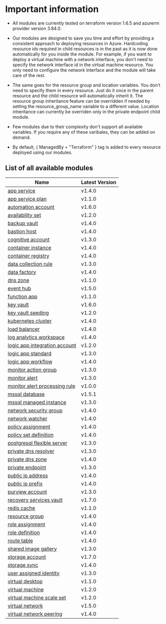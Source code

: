 # Important information
* All modules are currently tested on terraform version 1.6.5 and azurerm provider version 3.84.0.

* Our modules are designed to save you time and effort by providing a consistent approach to deploying resources in Azure. Hardcoding resource ids required in child resources is in the past as it is now done automatically for you inside the module. For example, if you want to deploy a virtual machine with a network interface, you don't need to specify the network interface id in the virtual machine resource. You only need to configure the network interface and the module will take care of the rest.

* The same goes for the resource group and location variables. You don't need to specify them in every resource. Just do it once in the parent resource and the child resource will automatically inherit it. The resource group inheritance feature can be overridden if needed by setting the resource_group_name variable to a different value. Location inheritance can currently be overriden only in the private endpoint child module.

* Few modules due to their complexity don't support all available variables. If you require any of these varibales, they can be added on demand.

* By default, { ManagedBy = "Terraform" } tag is added to every resource deployed using our modules.

## List of all available modules


| Name | Latest Version |
| ---- | -------------- |
| [app service](./app-service/README.md) | v1.4.0 |
| [app service plan](./app-service-plan/README.md) | v1.1.0 |
| [automation account](./automation-account/README.md) | v1.6.0 |
| [availability set](./availability-set/README.md) | v1.2.0 |
| [backup vault](./backup-vault/README.md) | v1.4.0 |
| [bastion host](./bastion-host/README.md) | v1.4.0 |
| [cognitive account](./cognitive-account/README.md) | v1.3.0 |
| [container instance](./container-instance/README.md) | v1.4.0 |
| [container registry](./container-registry/README.md) | v1.4.0 |
| [data collection rule](./data-collection-rule/README.md) | v1.3.0 |
| [data factory](./data-factory/README.md) | v1.4.0 |
| [dns zone](./dns-zone/README.md) | v1.1.0 |
| [event hub](./event-hub/README.md) | v1.5.0 |
| [function app](./function-app/README.md) | v1.1.0 |
| [key vault](./key-vault/README.md) | v1.6.0 |
| [key vault seeding](./key-vault-seeding/README.md) | v1.2.0 |
| [kubernetes cluster](./kubernetes-cluster/README.md) | v1.4.0 |
| [load balancer](./load-balancer/README.md) | v1.4.0 |
| [log analytics workspace](./log-analytics-workspace/README.md) | v1.4.0 |
| [logic app integration account](./logic-app-integration-account/README.md) | v1.2.0 |
| [logic app standard](./logic-app-standard/README.md) | v1.3.0 |
| [logic app workflow](./logic-app-workflow/README.md) | v1.4.0 |
| [monitor action group](./monitor-action-group/README.md) | v1.3.0 |
| [monitor alert](./monitor-alert/README.md) | v1.3.0 |
| [monitor alert processing rule](./monitor-alert-processing-rule/README.md) | v1.0.0 |
| [mssql database](./mssql-database/README.md) | v1.5.1 |
| [mssql managed instance](./mssql-managed-instance/README.md) | v1.3.0 |
| [network security group](./network-security-group/README.md) | v1.4.0 |
| [network watcher](./network-watcher/README.md) | v1.4.0 |
| [policy assignment](./policy-assignment/README.md) | v1.4.0 |
| [policy set definition](./policy-set-definition/README.md) | v1.4.0 |
| [postgresql flexible server](./postgresql-flexible-server/README.md) | v1.3.0 |
| [private dns resolver](./private-dns-resolver/README.md) | v1.3.0 |
| [private dns zone](./private-dns-zone/README.md) | v1.4.0 |
| [private endpoint](./private-endpoint/README.md) | v1.3.0 |
| [public ip address](./public-ip-address/README.md) | v1.4.0 |
| [public ip prefix](./public-ip-prefix/README.md) | v1.4.0 |
| [purview account](./purview-account/README.md) | v1.3.0 |
| [recovery services vault](./recovery-services-vault/README.md) | v1.7.0 |
| [redis cache](./redis-cache/README.md) | v1.1.0 |
| [resource group](./resource-group/README.md) | v1.4.0 |
| [role assignment](./role-assignment/README.md) | v1.4.0 |
| [role definition](./role-definition/README.md) | v1.4.0 |
| [route table](./route-table/README.md) | v1.4.0 |
| [shared image gallery](./shared-image-gallery/README.md) | v1.3.0 |
| [storage account](./storage-account/README.md) | v1.7.0 |
| [storage sync](./storage-sync/README.md) | v1.4.0 |
| [user assigned identity](./user-assigned-identity/README.md) | v1.3.0 |
| [virtual desktop](./virtual-desktop/README.md) | v1.1.0 |
| [virtual machine](./virtual-machine/README.md) | v1.2.0 |
| [virtual machine scale set](./virtual-machine-scale-set/README.md) | v1.2.0 |
| [virtual network](./virtual-network/README.md) | v1.5.0 |
| [virtual network peering](./virtual-network-peering/README.md) | v1.4.0 |
